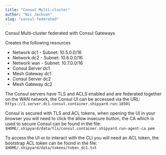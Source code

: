 ```yaml
---
title: "Consul Multi-cluster"
author: "Nic Jackson"
slug: "consul-federated"
---
```


Consul Multi-cluster federated with Consul Gateways

Creates the following resources
* Network dc1 - Subnet: 10.5.0.0/16
* Network dc2 - Subnet: 10.6.0.0/16
* Network wan - Subnet: 10.7.0.0/16
* Consul Server dc1
* Mesh Gateway  dc1
* Consul Server dc2
* Mesh Gateway  dc2

The Consul servers have TLS and ACLS enabled and are federated together on the WAN network, the Consul UI can be accessed via 
the URL: `https://1.server.dc1.consul.container.shipyard.run:18501`

Consul is secured with TLS and ACL tokens, when opening the UI in your browser you will need to click the allow insecure button, the
CA which is used to secure Consul can be found in the file: `$HOME/.shipyard/data/tls/consul.container.shipyard.run-agent-ca.pem`

To access the UI or to interact with the CLI you will need an ACL token, the bootstrap ACL token can be found in the file: 
`$HOME/.shipyard/data/tokens/token_dc1.txt`
